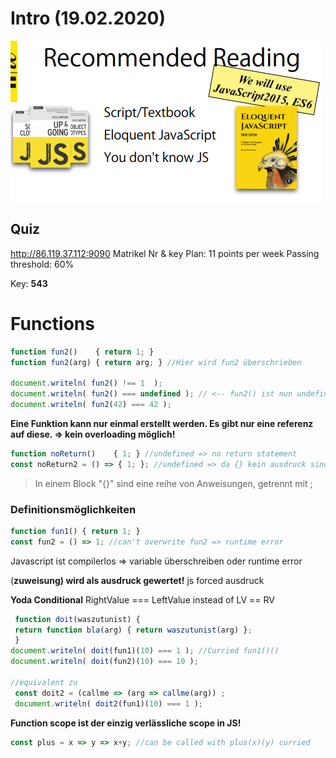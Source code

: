 # Intro (19.02.2020)

![image-20200219084335631](webpr_notes.assets/image-20200219084335631.png)

## Quiz

http://86.119.37.112:9090
Matrikel Nr & key
Plan: 11 points per week
Passing threshold: 60%  

Key: **543**

# Functions

```js
function fun2()    { return 1; }
function fun2(arg) { return arg; } //Hier wird fun2 überschrieben

document.writeln( fun2() !== 1  );
document.writeln( fun2() === undefined ); // <-- fun2() ist nun undefined
document.writeln( fun2(42) === 42 );
```

**Eine Funktion kann nur einmal erstellt werden. Es gibt nur eine referenz auf diese. => kein overloading möglich!**

```js
function noReturn()    { 1; } //undefined => no return statement
const noReturn2 = () => { 1; }; //undefined => da {} kein ausdruck sind und nach => kommt ein ausdruck
```

> In einem Block "{}" sind eine reihe von Anweisungen, getrennt mit ;

### Definitionsmöglichkeiten

```js
function fun1()	{ return 1; }
const fun2 = () => 1; //can't overwrite fun2 => runtime error
```

Javascript ist compilerlos => variable überschreiben oder runtime error

(**zuweisung) wird als ausdruck gewertet!**
js forced ausdruck

**Yoda Conditional** RightValue === LeftValue instead of LV == RV

```js
 function doit(waszutunist) {
 return function bla(arg) { return waszutunist(arg) };
 }
document.writeln( doit(fun1)(10) === 1 ); //Curried fun1()()
document.writeln( doit(fun2)(10) === 10 );

//equivalent zu
 const doit2 = (callme => (arg => callme(arg)) ;
 document.writeln( doit2(fun1)(10) === 1 );

```

**Function scope ist der einzig verlässliche scope in JS!**

```js
const plus = x => y => x+y; //can be called with plus(x)(y) curried
```

